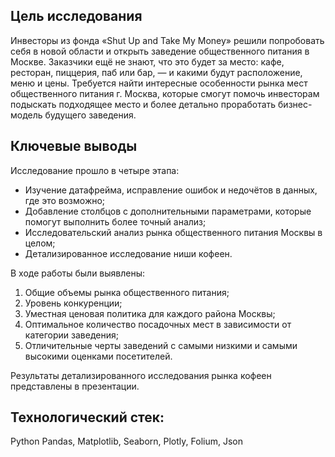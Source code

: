 ## Цель исследования

Инвесторы из фонда «Shut Up and Take My Money» решили попробовать себя в новой области и открыть заведение общественного питания в Москве. Заказчики ещё не знают, что это будет за место: кафе, ресторан, пиццерия, паб или бар, — и какими будут расположение, меню и цены. Требуется найти интересные особенности рынка мест общественного питания г. Москва, которые смогут помочь инвесторам подыскать подходящее место и более детально проработать бизнес-модель будущего заведения.

## Ключевые выводы

Исследование прошло в четыре этапа:
- Изучение датафрейма, исправление ошибок и недочётов в данных, где это возможно;
- Добавление столбцов с дополнительными параметрами, которые помогут выполнить более точный анализ;
- Исследовательский анализ рынка общественного питания Москвы в целом;
- Детализированное исследование ниши кофеен.

В ходе работы были выявлены:
1. Общие объемы рынка общественного питания;
2. Уровень конкуренции;
3. Уместная ценовая политика для каждого района Москвы;
4. Оптимальное количество посадочных мест в зависимости от категории заведения;
5. Отличительные черты заведений с самыми низкими и самыми высокими оценками посетителей.

Результаты детализированного исследования рынка кофеен представлены в презентации.

## Технологический стек:
Python Pandas, Matplotlib, Seaborn, Plotly, Folium, Json